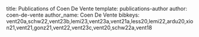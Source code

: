 title: Publications of Coen De Vente
template: publications-author
author: coen-de-vente
author_name: Coen De Vente
bibkeys: vent20a,schw22,vent23b,lemi23,vent23a,vent21a,less20,lemi22,ardu20,xion21,vent21,gonz21,vent22,vent23c,vent20,schw22a,vent18